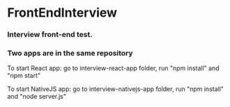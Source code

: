 # FrontEndInterview
### Interview front-end test.
### Two apps are in the same repository
To start React app: go to interview-react-app folder, run "npm install" and "npm start"  

To start NativeJS app: go to interview-nativejs-app folder, run "npm install" and "node server.js"
